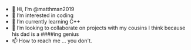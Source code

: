 - 👋 Hi, I’m @matthman2019
- 👀 I’m interested in coding
- 🌱 I’m currently learning C++
- 💞️ I’m looking to collaborate on projects with my cousins I think because his dad is a ####ing genius
- 📫 How to reach me ... you don't.

<!---
matthman2019/matthman2019 is a ✨ special ✨ repository because its `README.md` (this file) appears on your GitHub profile.
You can click the Preview link to take a look at your changes.
--->
